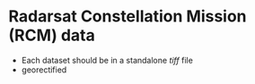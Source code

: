 # Radarsat Constellation Mission (RCM) data
- Each dataset should be in a standalone *tiff* file
- georectified